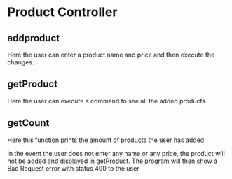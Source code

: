 # Product Controller

## addproduct
Here the user can enter a product name and price and then execute the changes.

## getProduct
Here the user can execute a command to see all the added products.

## getCount
Here this function prints the amount of products the user has added

In the event the user does not enter any name or any price, the product will not be added and displayed in getProduct. 
The program will then show a Bad Request error with status 400 to the user
